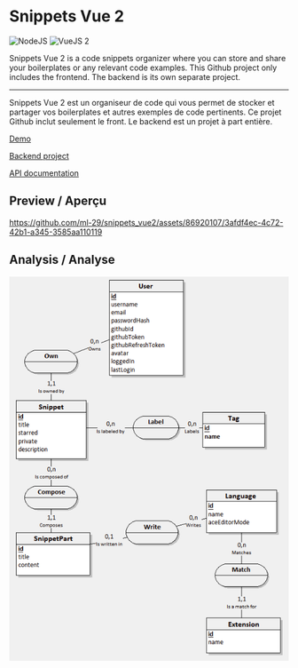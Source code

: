 # Snippets Vue 2

![NodeJS](https://img.shields.io/badge/Node.js-43853D?style=for-the-badge&logo=node.js&logoColor=white)
![VueJS 2](https://img.shields.io/badge/Vue.js-35495E?style=for-the-badge&logo=vue.js&logoColor=4FC08D)

Snippets Vue 2 is a code snippets organizer where you can store and share your boilerplates or any relevant code examples.
This Github project only includes the frontend. The backend is its own separate project.

----

Snippets Vue 2 est un organiseur de code qui vous permet de stocker et partager vos boilerplates et autres exemples de code pertinents.
Ce projet Github inclut seulement le front. Le backend est un projet à part entière.

[Demo](https://snippets.ml29.fr)

[Backend project](https://github.com/ml-29/snippets-backend)

[API documentation](https://documenter.getpostman.com/view/17948969/2sA2xpS9AH)

## Preview / Aperçu

https://github.com/ml-29/snippets_vue2/assets/86920107/3afdf4ec-4c72-42b1-a345-3585aa110119

## Analysis / Analyse

![alt text](./readme_files/mcd.png "Project CMD / MCD du projet")
